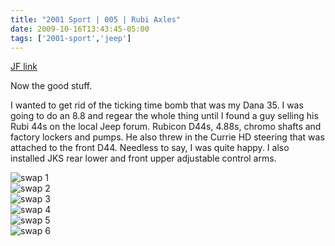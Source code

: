 ```yaml
---
title: "2001 Sport | 005 | Rubi Axles"
date: 2009-10-16T13:43:45-05:00
tags: ['2001-sport','jeep']
---
```

[JF link](https://www.jeepforum.com/threads/silver-rubiclone-build.880159/post-8113482)

Now the good stuff.

I wanted to get rid of the ticking time bomb that was my Dana 35. I was going to do an 8.8 and regear the whole thing until I found a guy selling his Rubi 44s on the local Jeep forum. Rubicon D44s, 4.88s, chromo shafts and factory lockers and pumps. He also threw in the Currie HD steering that was attached to the front D44. Needless to say, I was quite happy. I also installed JKS rear lower and front upper adjustable control arms.

![swap 1](../img/005-swap01.avif)  
![swap 2](../img/005-swap02.avif)  
![swap 3](../img/005-swap03.avif)  
![swap 4](../img/005-swap04.avif)  
![swap 5](../img/005-swap05.avif)  
![swap 6](../img/005-swap06.avif)  